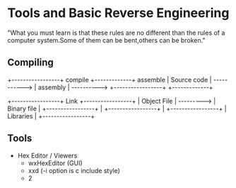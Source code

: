 # Tools and Basic Reverse Engineering

"What you must learn is that these rules are no different than the rules of a computer system.Some of them can be bent,others can be broken."



## Compiling


+-----------------+     compile       +-------------+   assemble
|   Source code   |   ----------->    |   assembly  |  ---------->
+-----------------+                   +-------------+



+-----------------+    Link      +-----------------+
|   Object File   |  --------->  |  Binary file    |
+-----------------+      |       +-----------------+
                         |
                +-----------------+ 
                |   Libraries     |
                +-----------------+



## Tools

- Hex Editor / Viewers
  - wxHexEditor (GUI)
  - xxd (-i option is c include style)
  - 2